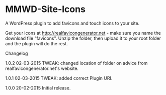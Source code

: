 # MMWD-Site-Icons
A WordPress plugin to add favicons and touch icons to your site.

Get your icons at http://realfavicongenerator.net - make sure you name the download file "favicons". Unzip the folder, then upload it to your root folder and the plugin will do the rest.

Changelog

1.0.2 02-03-2015
TWEAK: changed location of folder on advice from realfavicongenerator.net's website.

1.0.1 02-03-2015
TWEAK: added correct Plugin URI.

1.0.0 20-02-2015
Initial release.